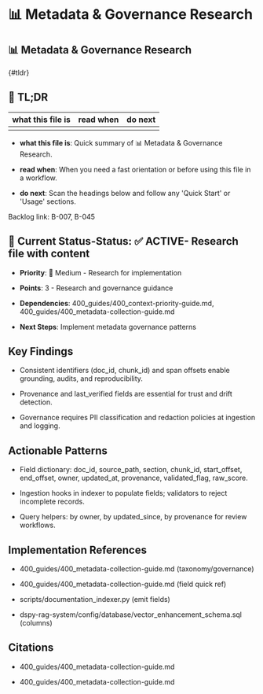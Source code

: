 

# 📊 Metadata & Governance Research

## 📊 Metadata & Governance Research

{#tldr}

## 🔎 TL;DR

| what this file is | read when | do next |
|---|---|---|
|  |  |  |

- **what this file is**: Quick summary of 📊 Metadata & Governance Research.

- **read when**: When you need a fast orientation or before using this file in a workflow.

- **do next**: Scan the headings below and follow any 'Quick Start' or 'Usage' sections.

Backlog link: B-007, B-045

## 🎯 **Current Status**-**Status**: ✅ **ACTIVE**- Research file with content

- **Priority**: 🔧 Medium - Research for implementation

- **Points**: 3 - Research and governance guidance

- **Dependencies**: 400_guides/400_context-priority-guide.md, 400_guides/400_metadata-collection-guide.md

- **Next Steps**: Implement metadata governance patterns

## Key Findings

- Consistent identifiers (doc_id, chunk_id) and span offsets enable grounding, audits, and reproducibility.

- Provenance and last_verified fields are essential for trust and drift detection.

- Governance requires PII classification and redaction policies at ingestion and logging.

## Actionable Patterns

- Field dictionary: doc_id, source_path, section, chunk_id, start_offset, end_offset, owner, updated_at, provenance,
validated_flag, raw_score.

- Ingestion hooks in indexer to populate fields; validators to reject incomplete records.

- Query helpers: by owner, by updated_since, by provenance for review workflows.

## Implementation References

- 400_guides/400_metadata-collection-guide.md (taxonomy/governance)

- 400_guides/400_metadata-collection-guide.md (field quick ref)

- scripts/documentation_indexer.py (emit fields)

- dspy-rag-system/config/database/vector_enhancement_schema.sql (columns)

## Citations

- 400_guides/400_metadata-collection-guide.md

- 400_guides/400_metadata-collection-guide.md
